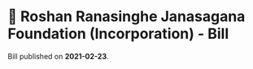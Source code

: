 # 📄  Roshan Ranasinghe Janasagana Foundation (Incorporation) - Bill

Bill published on **2021-02-23**.
